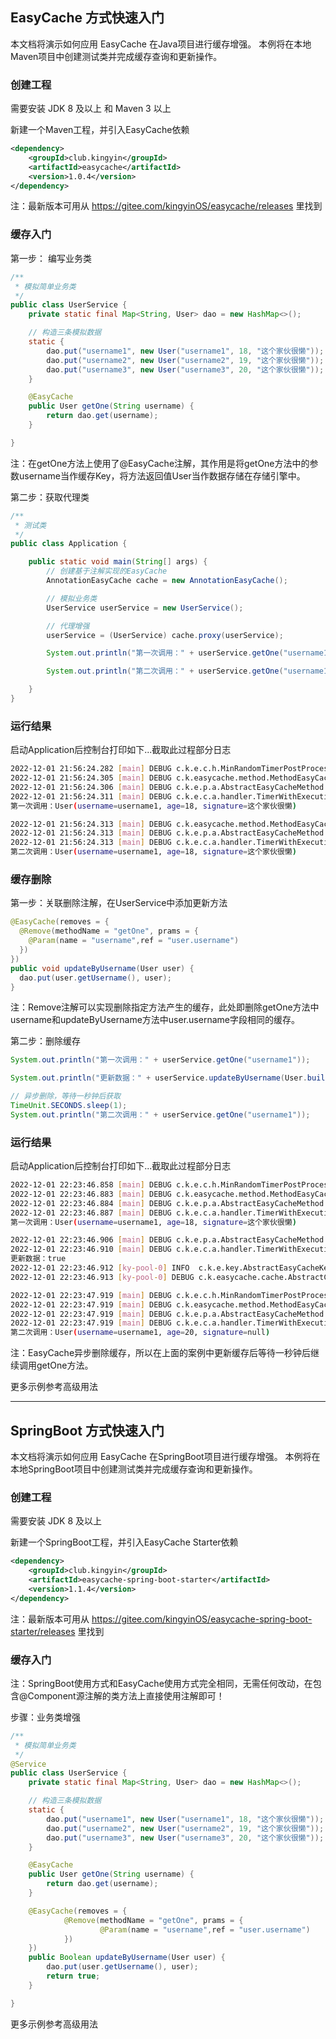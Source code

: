 ## EasyCache 方式快速入门

本文档将演示如何应用 EasyCache 在Java项目进行缓存增强。 本例将在本地Maven项目中创建测试类并完成缓存查询和更新操作。

### 创建工程

需要安装 JDK 8 及以上 和 Maven 3 以上

新建一个Maven工程，并引入EasyCache依赖

```xml
<dependency>
    <groupId>club.kingyin</groupId>
    <artifactId>easycache</artifactId>
    <version>1.0.4</version>
</dependency>
```

注：最新版本可用从 https://gitee.com/kingyinOS/easycache/releases 里找到

### 缓存入门

第一步： 编写业务类

```java
/**
 * 模拟简单业务类
 */
public class UserService {
    private static final Map<String, User> dao = new HashMap<>();

    // 构造三条模拟数据
    static {
        dao.put("username1", new User("username1", 18, "这个家伙很懒"));
        dao.put("username2", new User("username2", 19, "这个家伙很懒"));
        dao.put("username3", new User("username3", 20, "这个家伙很懒"));
    }

    @EasyCache
    public User getOne(String username) {
        return dao.get(username);
    }

}
```

注：在getOne方法上使用了@EasyCache注解，其作用是将getOne方法中的参数username当作缓存Key，将方法返回值User当作数据存储在存储引擎中。

第二步：获取代理类

```java
/**
 * 测试类
 */
public class Application {

    public static void main(String[] args) {
        // 创建基于注解实现的EasyCache
        AnnotationEasyCache cache = new AnnotationEasyCache();

        // 模拟业务类
        UserService userService = new UserService();

        // 代理增强
        userService = (UserService) cache.proxy(userService);

        System.out.println("第一次调用：" + userService.getOne("username1"));

        System.out.println("第二次调用：" + userService.getOne("username1"));

    }
}
```

### 运行结果

启动Application后控制台打印如下...截取此过程部分日志

```bash
2022-12-01 21:56:24.282 [main] DEBUG c.k.e.c.h.MinRandomTimerPostProcess - 【getOne】 随机过期时间 69，单位 DAYS，最小系数 0.7
2022-12-01 21:56:24.305 [main] DEBUG c.k.easycache.method.MethodEasyCache - 缓存 [ky-cache]-[getOne()]-{"username":"username1"}-[]，源数据加载，并写入缓存 User(username=username1, age=18, signature=这个家伙很懒)
2022-12-01 21:56:24.306 [main] DEBUG c.k.e.p.a.AbstractEasyCacheMethod - 缓存方法执行 [getOne]
2022-12-01 21:56:24.311 [main] DEBUG c.k.e.c.a.handler.TimerWithExecution - 【执行耗时-正常】：72 ms
第一次调用：User(username=username1, age=18, signature=这个家伙很懒)

2022-12-01 21:56:24.313 [main] DEBUG c.k.easycache.method.MethodEasyCache - 缓存 [ky-cache]-[getOne()]-{"username":"username1"}-[]，存在 User(username=username1, age=18, signature=这个家伙很懒)
2022-12-01 21:56:24.313 [main] DEBUG c.k.e.p.a.AbstractEasyCacheMethod - 缓存方法执行 [getOne]
2022-12-01 21:56:24.313 [main] DEBUG c.k.e.c.a.handler.TimerWithExecution - 【执行耗时-正常】：2 ms
第二次调用：User(username=username1, age=18, signature=这个家伙很懒)
```

### 缓存删除

第一步：关联删除注解，在UserService中添加更新方法

```java
@EasyCache(removes = {
  @Remove(methodName = "getOne", prams = {
    @Param(name = "username",ref = "user.username")
  })
})
public void updateByUsername(User user) {
  dao.put(user.getUsername(), user);
}
```

注：Remove注解可以实现删除指定方法产生的缓存，此处即删除getOne方法中username和updateByUsername方法中user.username字段相同的缓存。

第二步：删除缓存

```java
System.out.println("第一次调用：" + userService.getOne("username1"));

System.out.println("更新数据：" + userService.updateByUsername(User.builder().username("username1").age(20).build()));

// 异步删除，等待一秒钟后获取
TimeUnit.SECONDS.sleep(1);
System.out.println("第二次调用：" + userService.getOne("username1"));
```

### 运行结果

启动Application后控制台打印如下...截取此过程部分日志

```bash
2022-12-01 22:23:46.858 [main] DEBUG c.k.e.c.h.MinRandomTimerPostProcess - 【getOne】 随机过期时间 68，单位 DAYS，最小系数 0.7
2022-12-01 22:23:46.883 [main] DEBUG c.k.easycache.method.MethodEasyCache - 缓存 [ky-cache]-[getOne()]-{"username":"username1"}-[]，源数据加载，并写入缓存 User(username=username1, age=18, signature=这个家伙很懒)
2022-12-01 22:23:46.884 [main] DEBUG c.k.e.p.a.AbstractEasyCacheMethod - 缓存方法执行 [getOne]
2022-12-01 22:23:46.887 [main] DEBUG c.k.e.c.a.handler.TimerWithExecution - 【执行耗时-正常】：73 ms
第一次调用：User(username=username1, age=18, signature=这个家伙很懒)

2022-12-01 22:23:46.906 [main] DEBUG c.k.e.p.a.AbstractEasyCacheMethod - 原始方法执行 [updateByUsername]
2022-12-01 22:23:46.910 [main] DEBUG c.k.e.c.a.handler.TimerWithExecution - 【执行耗时-正常】：4 ms
更新数据：true
2022-12-01 22:23:46.912 [ky-pool-0] INFO  c.k.e.key.AbstractEasyCacheKey - 解析生成默认key [ky-cache]-[getOne()]-{}-[]
2022-12-01 22:23:46.913 [ky-pool-0] DEBUG c.k.easycache.cache.AbstractCache - 删除缓存 [ky-cache]-[getOne()]-{"username":"username1"}-[]

2022-12-01 22:23:47.919 [main] DEBUG c.k.e.c.h.MinRandomTimerPostProcess - 【getOne】 随机过期时间 68，单位 DAYS，最小系数 0.7
2022-12-01 22:23:47.919 [main] DEBUG c.k.easycache.method.MethodEasyCache - 缓存 [ky-cache]-[getOne()]-{"username":"username1"}-[]，源数据加载，并写入缓存 User(username=username1, age=20, signature=null)
2022-12-01 22:23:47.919 [main] DEBUG c.k.e.p.a.AbstractEasyCacheMethod - 缓存方法执行 [getOne]
2022-12-01 22:23:47.919 [main] DEBUG c.k.e.c.a.handler.TimerWithExecution - 【执行耗时-正常】：2 ms
第二次调用：User(username=username1, age=20, signature=null)
```

注：EasyCache异步删除缓存，所以在上面的案例中更新缓存后等待一秒钟后继续调用getOne方法。

更多示例参考高级用法

---

## SpringBoot 方式快速入门

本文档将演示如何应用 EasyCache 在SpringBoot项目进行缓存增强。 本例将在本地SpringBoot项目中创建测试类并完成缓存查询和更新操作。

### 创建工程

需要安装 JDK 8 及以上

新建一个SpringBoot工程，并引入EasyCache Starter依赖

```xml
<dependency>
    <groupId>club.kingyin</groupId>
    <artifactId>easycache-spring-boot-starter</artifactId>
    <version>1.1.4</version>
</dependency>
```

注：最新版本可用从 https://gitee.com/kingyinOS/easycache-spring-boot-starter/releases 里找到

### 缓存入门

注：SpringBoot使用方式和EasyCache使用方式完全相同，无需任何改动，在包含@Component源注解的类方法上直接使用注解即可！

步骤：业务类增强

```java
/**
 * 模拟简单业务类
 */
@Service
public class UserService {
    private static final Map<String, User> dao = new HashMap<>();

    // 构造三条模拟数据
    static {
        dao.put("username1", new User("username1", 18, "这个家伙很懒"));
        dao.put("username2", new User("username2", 19, "这个家伙很懒"));
        dao.put("username3", new User("username3", 20, "这个家伙很懒"));
    }

    @EasyCache
    public User getOne(String username) {
        return dao.get(username);
    }

    @EasyCache(removes = {
            @Remove(methodName = "getOne", prams = {
                    @Param(name = "username",ref = "user.username")
            })
    })
    public Boolean updateByUsername(User user) {
        dao.put(user.getUsername(), user);
        return true;
    }

}
```

更多示例参考高级用法
